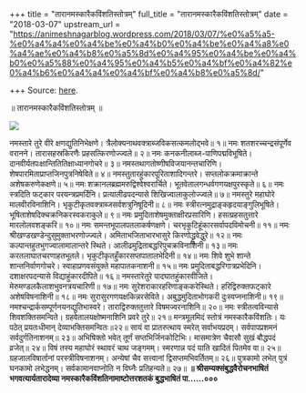 +++
title = "तारानमस्कारैकविंशतिस्तोत्रम्"
full_title = "तारानमस्कारैकविंशतिस्तोत्रम्"
date = "2018-03-07"
upstream_url = "https://animeshnagarblog.wordpress.com/2018/03/07/%e0%a5%a5-%e0%a4%a4%e0%a4%be%e0%a4%b0%e0%a4%be%e0%a4%a8%e0%a4%ae%e0%a4%b8%e0%a5%8d%e0%a4%95%e0%a4%be%e0%a4%b0%e0%a5%88%e0%a4%95%e0%a4%b5%e0%a4%bf%e0%a4%82%e0%a4%b6%e0%a4%a4%e0%a4%bf%e0%a4%b8%e0%a5%8d/"

+++
Source: [here](https://animeshnagarblog.wordpress.com/2018/03/07/%e0%a5%a5-%e0%a4%a4%e0%a4%be%e0%a4%b0%e0%a4%be%e0%a4%a8%e0%a4%ae%e0%a4%b8%e0%a5%8d%e0%a4%95%e0%a4%be%e0%a4%b0%e0%a5%88%e0%a4%95%e0%a4%b5%e0%a4%bf%e0%a4%82%e0%a4%b6%e0%a4%a4%e0%a4%bf%e0%a4%b8%e0%a5%8d/).

॥ तारानमस्कारैकविंशतिस्तोत्रम् ॥

![](https://animeshnagarblog.files.wordpress.com/2018/03/img_20180307_220317.jpg?w=700)

नमस्तारे तुरे वीरे क्षणद्युतिनिभेक्षणे।
त्रैलोक्यनाथवक्त्राब्जविकसत्कमलोद्भवे॥ १॥ नमः शतशरच्चन्द्रसंपूर्णेव
वरानने। तारासहस्रकिरणैः प्रहसत्किरणोज्ज्वले॥ २॥ नमः
कनकनीलाब्ज-पाणिपद्मविभूषिते। दानवीर्यतपःक्षान्तितितिक्षाध्यानगोचरे॥ ३॥
नमस्तथागतोष्णीषविजयानन्तचारिणि। शेषपारमिताप्राप्तजिनपुत्रनिषेविते॥ ४॥
नमस्तुतारहुंकारपूरिताशादिगन्तरे। सप्तलोकक्रमाक्रान्ते अशेषकरुणेकक्षणे॥
५॥ नमः शक्रानलब्रह्ममरुद्विश्वेश्वरार्चिते।
भूतवेतालगन्धर्वगणयक्षपुरस्कृते॥ ६॥ नमः स्त्रदिति फट्कार
परयन्त्रप्रमर्दिनि। प्रत्यालीढपदन्यासे शिखिज्वालाकुलोज्ज्वले॥ ७॥
नमस्तुरे महाघोरे मालवीरविनाशिनि। भृकुटीकृतवक्त्राब्जसर्वशत्रुनिषूदिनी॥
८॥ नमः स्त्रीरत्नमुद्राङ्कहृदयाङ्गुलिभूषिते।
भूषिताशेषदिक्‍चक्रनिकरस्वकराकुले॥ ९॥ नमः
प्रमुदिताशेषमुक्ताक्षीरप्रसारिणि। हसत्प्रहसतुत्तारे मारलोलवशङ्करि॥ १०॥
नमः समन्तभूपालपतलाकर्षणक्षणे। चरभृकुटिहूंकारसर्वापदविमोचनी॥ ११॥ नमः
श्रीखण्डखण्डेन्दुसुमुक्ताभरणोज्ज्वले। अमिताभजिताभारभासुरे
किरणोद्ध्रुवेद्धुरे॥ १२॥ नमः कल्पान्तहुतभुगज्वालामालान्तरे स्थिते।
आलीढमुद्रिताबद्धरिपुचक्रविनाशिनी॥ १३॥ नमः करतलाघातचरणाहतभूतले।
भृकुटीकृतहुँकारसप्तपातालभेदिनी॥ १४॥ नमः शिवे शुभे शान्ते
शान्तनिर्वाणगोचरे। स्वाहाप्रणवसंयुक्ते महापातकनाशनी॥ १५॥ नमः
प्रमुदिताबद्धरिगात्रप्रभेदिनि। दशाक्षरपदन्यासे विद्याहुंकारदीपिते॥ १६॥
नमस्तारेतुरे पादघातहुंकारवीजिते। मेरुमण्डलकैलाशभुवनत्रयचारिणी॥ १७॥ नमः
सुरेशराकारहरिणाङ्ककरेस्थिते। हरिद्विरुक्तफट्कारे अशेषविषनाशिनी॥ १८॥ नमः
सुरासुरगणयक्षकिन्नरसेविते। अबुद्धमुदिताभोगकरी दुःस्वप्ननाशिनी॥ १९॥
नमश्चन्द्रार्कसम्पूर्णनयनद्युतिभास्वरे। ताराद्विरुक्ततुत्तारे
विषमज्वरनाशिनि॥ २०॥ नमः स्त्रीतत्वविन्यासे शिवशक्तिसमन्विते।
ग्रहवेतालयक्षोष्मनाशिनि प्रवरे तुरे॥ २१॥ मन्त्रमूलमिदं स्तोत्रं
नमस्कारैकविंशतिः। यः पठेत् प्रयतःधीमान् देव्याभक्तिसमन्वितः॥२२॥ सायं वा
प्रातरुत्थाय स्मरेत् सर्वाभयप्रदम्। सर्वपापप्रशमनं सर्वदुर्गतिनाशनम्॥
२३॥ अभिषिक्तो भवेत् तूर्णं सप्तभिर्जिनकोटिभिः। मासमात्रेण चैवासौ सुखं
बौद्धपदं व्रजेत्॥ २४॥ विषं तस्य महाघोरं स्थावरं चाथ जङ्गमम्। स्मरणान्न
पदं याति खादितं पितमेव वा॥ २५॥ ग्रहजालविषार्तानां परस्त्रीविषनाशनम्।
अन्येषां चैव सत्त्वानां द्विसप्तमभिवर्तितम्॥ २६॥ पुत्रकामो लभेत् पुत्रं
घनकामो लभेद्धनम्। सर्वकामानवाप्नोति न विघ्नैः प्रतिहन्यते॥ २७॥ **॥
श्रीसम्यक्संबुद्धवैरोचनभाषितं भगवत्यार्यतारादेव्या
नमस्कारैकविंशतिनामाष्टोत्तरशतकं बुद्धभाषितं पा……०००**

